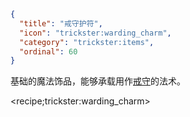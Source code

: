 ```json
{
  "title": "戒守护符",
  "icon": "trickster:warding_charm",
  "category": "trickster:items",
  "ordinal": 60
}
```

基础的魔法饰品，能够承载用作[戒守](^trickster:concepts/ward)的法术。

<recipe;trickster:warding_charm>
